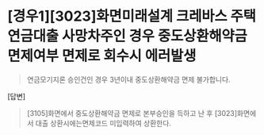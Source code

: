 
# [경우1][3023]화면미래설계 크레바스 주택연금대출 사망차주인 경우 중도상환해약금면제여부 면제로 회수시 에러발생
> 연금모기지론 승인건인 경우 3년이내 중도상환해약금 면제 불가합니다. 

[답변]
> [3105]화면에서 중도상환해약금 면제로 본부승인을 득하고 난 후 [3023]화면에서 대출 상환시에는면제코드 미입력하여 상환한다. 